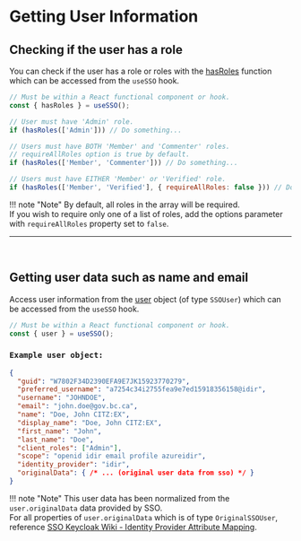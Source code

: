 # Getting User Information

## Checking if the user has a role

You can check if the user has a role or roles with the [hasRoles] function which can be accessed from the `useSSO` hook.

```JavaScript
// Must be within a React functional component or hook.
const { hasRoles } = useSSO();

// User must have 'Admin' role.
if (hasRoles(['Admin'])) // Do something...

// Users must have BOTH 'Member' and 'Commenter' roles.
// requireAllRoles option is true by default.
if (hasRoles(['Member', 'Commenter'])) // Do something...

// Users must have EITHER 'Member' or 'Verified' role.
if (hasRoles(['Member', 'Verified'], { requireAllRoles: false })) // Do Something...
```

!!! note "Note"
    By default, all roles in the array will be required.  
    If you wish to require only one of a list of roles, add the options parameter with `requireAllRoles` property set to `false`.

---

<br />

## Getting user data such as name and email

Access user information from the [user] object (of type `SSOUser`) which can be accessed from the `useSSO` hook.

```JavaScript
// Must be within a React functional component or hook.
const { user } = useSSO();
```

### `Example user object:`

```JSON
{
  "guid": "W7802F34D2390EFA9E7JK15923770279",
  "preferred_username": "a7254c34i2755fea9e7ed15918356158@idir",
  "username": "JOHNDOE",
  "email": "john.doe@gov.bc.ca",
  "name": "Doe, John CITZ:EX",
  "display_name": "Doe, John CITZ:EX",
  "first_name": "John",
  "last_name": "Doe",
  "client_roles": ["Admin"],
  "scope": "openid idir email profile azureidir",
  "identity_provider": "idir",
  "originalData": { /* ... (original user data from sso) */ }
}
```

!!! note "Note"
    This user data has been normalized from the `user.originalData` data provided by SSO.  
    For all properties of `user.originalData` which is of type `OriginalSSOUser`, reference [SSO Keycloak Wiki - Identity Provider Attribute Mapping].  

<!-- Link References -->
[SSO Keycloak Wiki - Identity Provider Attribute Mapping]: https://github.com/bcgov/sso-keycloak/wiki/Identity-Provider-Attribute-Mapping
[hasRoles]: ../apis-&-components/usesso-actions/has-roles
[user]: ../apis-&-components/usesso-actions/user
